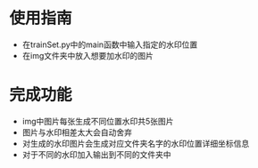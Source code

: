 # 使用指南

- 在trainSet.py中的main函数中输入指定的水印位置
- 在img文件夹中放入想要加水印的图片



# 完成功能

- img中图片每张生成不同位置水印共5张图片
- 图片与水印相差太大会自动舍弃
- 对生成的水印图片会生成对应文件夹名字的水印位置详细坐标信息
- 对于不同的水印加入输出到不同的文件夹中